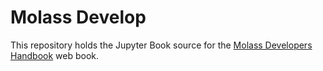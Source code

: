 # Molass Develop

This repository holds the Jupyter Book source for the [Molass Developers Handbook](https://nshimizu0721.github.io/molass-develop/) web book.
